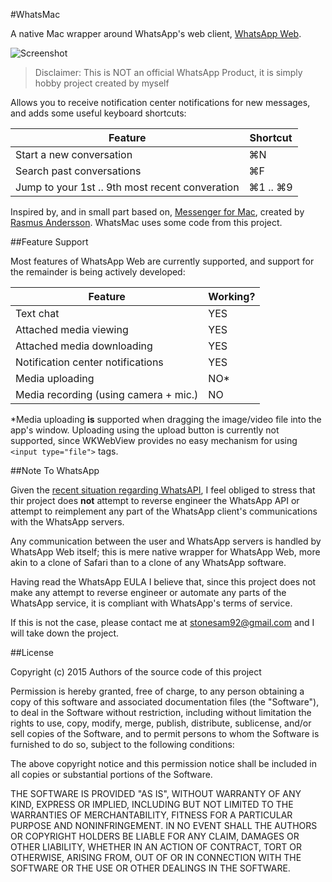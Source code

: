 #WhatsMac

A native Mac wrapper around WhatsApp's web client, [WhatsApp Web](https://web.whatsapp.com).
  
  
![Screenshot](http://i.imgur.com/riXrTvx.jpg)

> Disclaimer: This is NOT an official WhatsApp Product, it is simply hobby project created by myself

Allows you to receive notification center notifications for new messages, and adds some useful keyboard shortcuts:

| Feature                                        | Shortcut  |
|------------------------------------------------|-----------|
| Start a new conversation                       | ⌘N        |
| Search past conversations                      | ⌘F        |
| Jump to your 1st .. 9th most recent converation| ⌘1 .. ⌘9  |

Inspired by, and in small part based on, [Messenger for Mac](http://fbmacmessenger.rsms.me/), created by [Rasmus Andersson](https://twitter.com/rsms). WhatsMac uses some code from this project.

##Feature Support

Most features of WhatsApp Web are currently supported, and support for the remainder is being actively developed:

| Feature                                 | Working?  |
|-----------------------------------------|-----------|
| Text chat                               | YES       |
| Attached media viewing                  | YES       |
| Attached media downloading              | YES       |
| Notification center notifications       | YES       |
| Media uploading                         | NO*       |
| Media recording (using camera + mic.)   | NO        |

*Media uploading **is** supported when dragging the image/video file into the app's window. Uploading using the upload button is currently not supported, since WKWebView provides no easy mechanism for using `<input type="file">` tags.


##Note To WhatsApp

Given the [recent situation regarding WhatsAPI](https://github.com/venomous0x/WhatsAPI), I feel obliged to stress that thir project does **not** attempt to reverse engineer the WhatsApp API or attempt to reimplement any part of the WhatsApp client's communications with the WhatsApp servers. 

Any communication between the user and WhatsApp servers is handled by WhatsApp Web itself; this is mere native wrapper for WhatsApp Web, more akin to a clone of Safari than to a clone of any WhatsApp software.

Having read the WhatsApp EULA I believe that, since this project does not make any attempt to reverse engineer or automate any parts of the WhatsApp service, it is compliant with WhatsApp's terms of service.

If this is not the case, please contact me at stonesam92@gmail.com and I will take down the project.

##License
  
  
Copyright (c) 2015 Authors of the source code of this project

Permission is hereby granted, free of charge, to any person obtaining a copy of this software and associated documentation files (the "Software"), to deal in the Software without restriction, including without limitation the rights to use, copy, modify, merge, publish, distribute, sublicense, and/or sell copies of the Software, and to permit persons to whom the Software is furnished to do so, subject to the following conditions:

The above copyright notice and this permission notice shall be included in all copies or substantial portions of the Software.

THE SOFTWARE IS PROVIDED "AS IS", WITHOUT WARRANTY OF ANY KIND, EXPRESS OR IMPLIED, INCLUDING BUT NOT LIMITED TO THE WARRANTIES OF MERCHANTABILITY, FITNESS FOR A PARTICULAR PURPOSE AND NONINFRINGEMENT. IN NO EVENT SHALL THE AUTHORS OR COPYRIGHT HOLDERS BE LIABLE FOR ANY CLAIM, DAMAGES OR OTHER LIABILITY, WHETHER IN AN ACTION OF CONTRACT, TORT OR OTHERWISE, ARISING FROM, OUT OF OR IN CONNECTION WITH THE SOFTWARE OR THE USE OR OTHER DEALINGS IN THE SOFTWARE.

